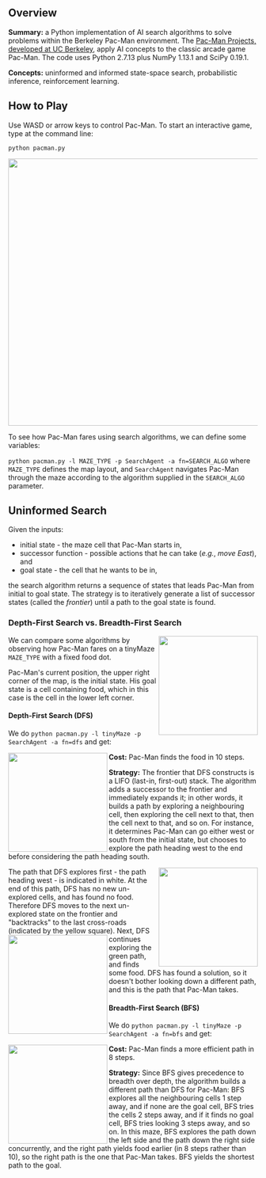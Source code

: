 ## Overview
**Summary:** a Python implementation of AI search algorithms to solve problems within the Berkeley Pac-Man environment. The [Pac-Man Projects, developed at UC Berkeley](http://ai.berkeley.edu), apply AI concepts to the classic arcade game Pac-Man. The code uses Python 2.7.13 plus NumPy 1.13.1 and SciPy 0.19.1.

**Concepts:** uninformed and informed state-space search, probabilistic inference, reinforcement learning.

## How to Play
Use WASD or arrow keys to control Pac-Man. To start an interactive game, type at the command line:

`python pacman.py`

<img src="https://github.com/thiadeliria/Pacman/blob/master/gifs/pacman_default.gif" width="540" />


To see how Pac-Man fares using search algorithms, we can define some variables:

`python pacman.py -l MAZE_TYPE -p SearchAgent -a fn=SEARCH_ALGO` where `MAZE_TYPE` defines the map layout, and `SearchAgent` navigates Pac-Man through the maze according to the algorithm supplied in the `SEARCH_ALGO` parameter.


## Uninformed Search
Given the inputs:
* initial state - the maze cell that Pac-Man starts in,
* successor function - possible actions that he can take (*e.g.*, *move East*), and
* goal state - the cell that he wants to be in,

the search algorithm returns a sequence of states that leads Pac-Man from initial to goal state. The strategy is to iteratively generate a list of successor states (called the *frontier*) until a path to the goal state is found.

### Depth-First Search vs. Breadth-First Search
<img align="right" src="https://github.com/thiadeliria/Pacman/blob/master/gifs/pacman_tinymaze.png" width="200" />

We can compare some algorithms by observing how Pac-Man fares on a tinyMaze `MAZE_TYPE` with a fixed food dot.

Pac-Man's current position, the upper right corner of the map, is the initial state. His goal state is a cell containing food, which in this case is the cell in the lower left corner.

#### Depth-First Search (DFS)
We do `python pacman.py -l tinyMaze -p SearchAgent -a fn=dfs` and get:

<img align="left" src="https://github.com/thiadeliria/Pacman/blob/master/gifs/pacman_dfs.gif" width="200" />

**Cost:** Pac-Man finds the food in 10 steps.

**Strategy:** The frontier that DFS constructs is a LIFO (last-in, first-out) stack. The algorithm adds a successor to the frontier and immediately expands it; in other words, it builds a path by exploring a neighbouring cell, then exploring the cell next to that, then the cell next to that, and so on. For instance, it determines Pac-Man can go either west or south from the initial state, but chooses to explore the path heading west to the end before considering the path heading south.

<img align="right" src="https://github.com/thiadeliria/Pacman/blob/master/gifs/pacman_dfs_path1.png" width="200" />
The path that DFS explores first - the path heading west - is indicated in white. At the end of this path, DFS has no new un-explored cells, and has found no food. Therefore DFS moves to the next un-explored state on the frontier and "backtracks" to the last cross-roads (indicated by the yellow square).
<img align="left" src="https://github.com/thiadeliria/Pacman/blob/master/gifs/pacman_dfs_path2.png" width="200" />
Next, DFS continues exploring the green path, and finds some food. DFS has found a solution, so it doesn't bother looking down a different path, and this is the path that Pac-Man takes.

#### Breadth-First Search (BFS)
We do `python pacman.py -l tinyMaze -p SearchAgent -a fn=bfs` and get:

<img align="left" src="https://github.com/thiadeliria/Pacman/blob/master/gifs/pacman_bfs.gif" width="200" />

**Cost:** Pac-Man finds a more efficient path in 8 steps.

**Strategy:** Since BFS gives precedence to breadth over depth, the algorithm builds a different path than DFS for Pac-Man: BFS explores all the neighbouring cells 1 step away, and if none are the goal cell, BFS tries the cells 2 steps away, and if it finds no goal cell, BFS tries looking 3 steps away, and so on. In this maze, BFS explores the path down the left side and the path down the right side concurrently, and the right path yields food earlier (in 8 steps rather than 10), so the right path is the one that Pac-Man takes. BFS yields the shortest path to the goal.


